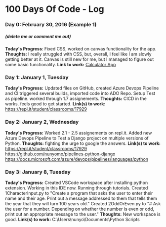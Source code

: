 # 100 Days Of Code - Log

### Day 0: February 30, 2016 (Example 1)
##### (delete me or comment me out)
**Today's Progress**: Fixed CSS, worked on canvas functionality for the app.
**Thoughts:** I really struggled with CSS, but, overall, I feel like I am slowly getting better at it. Canvas is still new for me, but I managed to figure out some basic functionality.
**Link to work:** [Calculator App](http://www.example.com)

### Day 1: January 1, Tuesday
**Today's Progress:** Updated files on GitHub, created Azure Devops Pipeline and CI triggered several builds, imported code into ADO Repo. Setup Test as pipeline. worked through 1.7 assignements.
**Thoughts:** CICD in the works. feels good to get started.
**Link(s) to work:**  https://repl.it/student/classrooms/17929

### Day 2: January 2, Wednesday
**Today's Progress:** Worked 2.1 - 2.5 assignements on repl.it. Added new Azure Devops Pipeline to Test a Django project on multiple versions of Python. 
**Thoughts:** fighting the urge to google the answers.
**Link(s) to work:**  
https://repl.it/student/classrooms/17929
https://github.com/nunyomo/pipelines-python-django
https://docs.microsoft.com/azure/devops/pipelines/languages/python

### Day 3: January 8, Tuesday
**Today's Progress:** Created VSCode workspace after installing python extension. Working in this IDE now. Running through tutorials. Created 1CharacterInput.py to "Create a program that asks the user to enter their name and their age. Print out a message addressed to them that tells them the year that they will turn 100 years old." Created 2OddOrEven.py to "# Ask the user for a number. Depending on whether the number is even or odd, print out an appropriate message to the user."
**Thoughts:** New workspace is good.
**Link(s) to work:**  C:\Users\nunyo\Documents\Python Scripts
